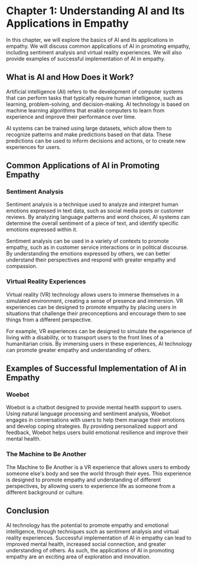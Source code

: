 Chapter 1: Understanding AI and Its Applications in Empathy
===========================================================

In this chapter, we will explore the basics of AI and its applications in empathy. We will discuss common applications of AI in promoting empathy, including sentiment analysis and virtual reality experiences. We will also provide examples of successful implementation of AI in empathy.

What is AI and How Does it Work?
--------------------------------

Artificial intelligence (AI) refers to the development of computer systems that can perform tasks that typically require human intelligence, such as learning, problem-solving, and decision-making. AI technology is based on machine learning algorithms that enable computers to learn from experience and improve their performance over time.

AI systems can be trained using large datasets, which allow them to recognize patterns and make predictions based on that data. These predictions can be used to inform decisions and actions, or to create new experiences for users.

Common Applications of AI in Promoting Empathy
----------------------------------------------

### Sentiment Analysis

Sentiment analysis is a technique used to analyze and interpret human emotions expressed in text data, such as social media posts or customer reviews. By analyzing language patterns and word choices, AI systems can determine the overall sentiment of a piece of text, and identify specific emotions expressed within it.

Sentiment analysis can be used in a variety of contexts to promote empathy, such as in customer service interactions or in political discourse. By understanding the emotions expressed by others, we can better understand their perspectives and respond with greater empathy and compassion.

### Virtual Reality Experiences

Virtual reality (VR) technology allows users to immerse themselves in a simulated environment, creating a sense of presence and immersion. VR experiences can be designed to promote empathy by placing users in situations that challenge their preconceptions and encourage them to see things from a different perspective.

For example, VR experiences can be designed to simulate the experience of living with a disability, or to transport users to the front lines of a humanitarian crisis. By immersing users in these experiences, AI technology can promote greater empathy and understanding of others.

Examples of Successful Implementation of AI in Empathy
------------------------------------------------------

### Woebot

Woebot is a chatbot designed to provide mental health support to users. Using natural language processing and sentiment analysis, Woebot engages in conversations with users to help them manage their emotions and develop coping strategies. By providing personalized support and feedback, Woebot helps users build emotional resilience and improve their mental health.

### The Machine to Be Another

The Machine to Be Another is a VR experience that allows users to embody someone else's body and see the world through their eyes. This experience is designed to promote empathy and understanding of different perspectives, by allowing users to experience life as someone from a different background or culture.

Conclusion
----------

AI technology has the potential to promote empathy and emotional intelligence, through techniques such as sentiment analysis and virtual reality experiences. Successful implementation of AI in empathy can lead to improved mental health, increased social connection, and greater understanding of others. As such, the applications of AI in promoting empathy are an exciting area of exploration and innovation.
